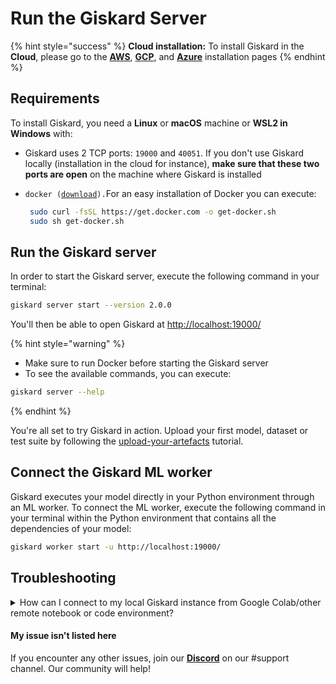 # Run the Giskard Server

{% hint style="success" %}
**Cloud installation:** To install Giskard in the **Cloud**, please go to the [**AWS**](installation-in-aws.md), [**GCP**](installation-in-gcp.md), and [**Azure**](installation-in-azure.md) installation pages&#x20;
{% endhint %}

## Requirements

To install Giskard, you need a **Linux** or **macOS** machine or **WSL2 in Windows** with:

* Giskard uses 2 TCP ports: `19000` and `40051`. If you don't use Giskard locally (installation in the cloud for instance), **make sure that these two ports are open** on the machine where Giskard is installed
*   `docker (`[`download`](https://docs.docker.com/engine/install/debian/)`).`For an easy installation of Docker you can execute:&#x20;

    ```bash
     sudo curl -fsSL https://get.docker.com -o get-docker.sh
     sudo sh get-docker.sh
    ```

## Run the Giskard server
In order to start the Giskard server, execute the following command in your terminal:
```sh
giskard server start --version 2.0.0
```

You'll then be able to open Giskard at [http://localhost:19000/](http://localhost:19000/)

{% hint style="warning" %}
* Make sure to run Docker before starting the Giskard server
* To see the available commands, you can execute:
```sh
giskard server --help  
```
{% endhint %}

You're all set to try Giskard in action. Upload your first model, dataset or test suite by following the [upload-your-artefacts](../upload-your-model/ "mention") tutorial.

## Connect the Giskard ML worker
Giskard executes your model directly in your Python environment through an ML worker. To connect the ML worker, execute the following command in your terminal within the Python environment that contains all the dependencies of your model:
```sh
giskard worker start -u http://localhost:19000/
```


## Troubleshooting[​]()

<details>

<summary>How can I connect to my local Giskard instance from Google Colab/other remote notebook or code environment?</summary>

We provide a [ngrok](https://ngrok.com/) configuration file [here](https://github.com/Giskard-AI/giskard/blob/main/scripts/ngrok.yml) which will automatically expose the required ports. You can run it using `ngrok start --config ngrok.yml --all --authtoken YOUR_AUTH_TOKEN`

1. Download the configuration file on the device hosting the Giskard instance
2. In that folder, run the command `ngrok start --config ngrok.yml --all --authtoken YOUR_AUTH_TOKEN`
3.  You should see an output similar to this: \


    <figure><img src="../../.gitbook/assets/image (1) (1).png" alt=""><figcaption><p>Sample "ngrok start" output</p></figcaption></figure>
4. Start your ML Worker with:\
   `giskard worker start -h X.tcp.xx.ngrok.io -p XXXXX` replacing with the URL and port from your console.
5. Create your GiskardClient with your address like this:\
   `GiskardClient('https://xxxx-xx-xx-xx-xx.xx.ngrok.io')`

</details>

#### My issue isn't listed here

If you encounter any other issues, join our [**Discord**](https://discord.gg/fkv7CAr3FE) on our #support channel. Our community will help!&#x20;
